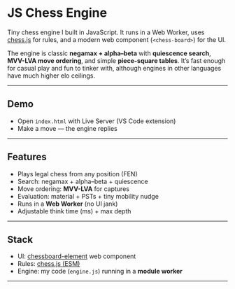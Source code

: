 # JS Chess Engine

Tiny chess engine I built in JavaScript. It runs in a Web Worker, uses [chess.js](https://github.com/jhlywa/chess.js) for rules, and a modern web component (`<chess-board>`) for the UI.

The engine is classic **negamax + alpha–beta** with **quiescence search**, **MVV-LVA move ordering**, and simple **piece-square tables**. It’s fast enough for casual play and fun to tinker with, although engines in other languages have much higher elo ceilings.

---

## Demo

- Open `index.html` with Live Server (VS Code extension)  
- Make a move — the engine replies  

---

## Features

-  Plays legal chess from any position (FEN)  
-  Search: negamax + alpha–beta + quiescence  
-  Move ordering: **MVV-LVA** for captures  
-  Evaluation: material + PSTs + tiny mobility nudge  
-  Runs in a **Web Worker** (no UI jank)  
-  Adjustable think time (ms) + max depth  

---

## Stack

- UI: [chessboard-element](https://unpkg.com/chessboard-element?module) web component  
- Rules: [chess.js (ESM)](https://github.com/jhlywa/chess.js)  
- Engine: my code (`engine.js`) running in a **module worker**  

---


